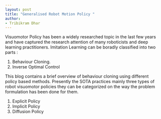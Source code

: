 ```yaml
---
layout: post
title: "Generalised Robot Motion Policy "
author:
- Tribikram Dhar
---
```


Visuomotor Policy has been a widely researched topic in the last few years and have captured the research attention of many roboticists and deep learning practitioners. Imitation Learning can be boradly classified into two parts : 
<ol>
<li>Behaviour Cloning.</li>
<li>Inverse Optimal Control</li>
</ol>

This blog contains a brief overview of behaviour cloning using different policy based methods. Presently the SOTA practices mainly three types of robot visuomotor policies they can be categorized on the way the problem formulation has been done for them. 
<ol>
<li>Explicit Policy</li>
<li>Implicit Policy</li>
<li>Diffusion Policy</li>









